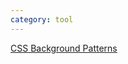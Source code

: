 ```yaml
---
category: tool
---
```


[CSS Background Patterns](https://www.magicpattern.design/tools/css-backgrounds)